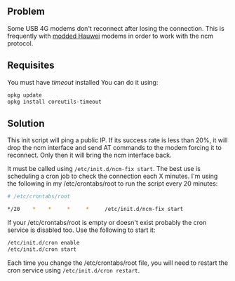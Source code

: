 ## Problem
Some USB 4G modems don't reconnect after losing the connection. 
This is frequently with [modded Hauwei](http://blog.asiantuntijakaveri.fi/2015/07/convert-huawei-e3372h-153-from.html) modems in order to work with the ncm protocol.

## Requisites
You must have _timeout_ installed
You can do it using:
~~~~sh
opkg update
opkg install coreutils-timeout
~~~~ 


## Solution
This init script will ping a public IP. If its success rate is less than 20%, it will drop the ncm interface and send AT commands to the modem forcing it to reconnect.
Only then it will bring the ncm interface back.

It must be called using `/etc/init.d/ncm-fix start`. The best use is scheduling a cron job to check the connection each X minutes.
I'm using the following in my /etc/crontabs/root to run the script every 20 minutes:

~~~~sh
# /etc/crontabs/root

*/20    *    *     *     *     /etc/init.d/ncm-fix start
~~~~

If your /etc/crontabs/root is empty or doesn't exist probably the cron service is disabled too. Use the following to start it:

~~~~sh
/etc/init.d/cron enable
/etc/init.d/cron start
~~~~

Each time you change the /etc/crontabs/root file, you will need to restart the cron service using `/etc/init.d/cron restart`.
